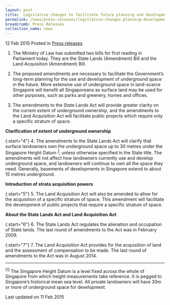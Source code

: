 ```yaml
---
layout: post
title:  Legislative changes to facilitate future planning and development of underground space
permalink: /news/press-releases/legislative-changes-planning-development-underground-space
breadcrumb: Press Releases
collection_name: news
---
```


12 Feb 2015 Posted in [Press releases](/news/press-releases)

1. The Ministry of Law has submitted two bills for first reading in Parliament today. They are the State Lands (Amendment) Bill and the Land Acquisition (Amendment) Bill.


2. The proposed amendments are necessary to facilitate the Government’s long-term planning for the use and development of underground space in the future. More extensive use of underground space in land-scarce Singapore will benefit all Singaporeans as surface land may be used for other purposes, such as parks and greenery, homes and offices.


3. The amendments to the State Lands Act will provide greater clarity on the current extent of underground ownership, and the amendments to the Land Acquisition Act will facilitate public projects which require only a specific stratum of space.


**Clarification of extent of underground ownership**

{:start="4"}
4. The amendments to the State Lands Act will clarify that surface landowners own the underground space up to 30 metres under the Singapore Height Datum <sup>[1](#btm-foot)</sup>, unless otherwise specified in the State title. The amendments will not affect how landowners currently use and develop underground space, and landowners will continue to own all the space they need. Generally, basements of developments in Singapore extend to about 15 metres underground.


**Introduction of strata acquisition powers** 

{:start="5"}
5. The Land Acquisition Act will also be amended to allow for the acquisition of a specific stratum of space. This amendment will facilitate the development of public projects that require a specific stratum of space.


**About the State Lands Act and Land Acquisition Act** 



{:start="6"}
6. The State Lands Act regulates the alienation and occupation of State lands. The last round of amendments to the Act was in February 2009. 

{:start="7"}
7. The Land Acquisition Act provides for the acquisition of land and the assessment of compensation to be made. The last round of amendments to the Act was in August 2014.

---

<p id="btm-foot"><sup>[1]</sup> The Singapore Height Datum is a level fixed across the whole of Singapore from which height measurements take reference. It is pegged to Singapore’s historical mean sea level. All private landowners will have 30m or more of underground space for development.</p>

<p class="right-side-updated">Last updated on 11 Feb 2015</p>

